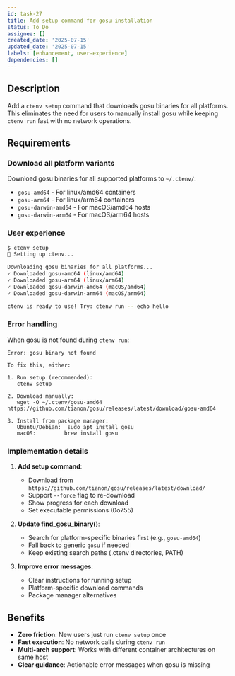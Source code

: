 ```yaml
---
id: task-27
title: Add setup command for gosu installation
status: To Do
assignee: []
created_date: '2025-07-15'
updated_date: '2025-07-15'
labels: [enhancement, user-experience]
dependencies: []
---
```


## Description

Add a `ctenv setup` command that downloads gosu binaries for all platforms. This eliminates the need for users to manually install gosu while keeping `ctenv run` fast with no network operations.

## Requirements

### Download all platform variants
Download gosu binaries for all supported platforms to `~/.ctenv/`:
- `gosu-amd64` - For linux/amd64 containers
- `gosu-arm64` - For linux/arm64 containers  
- `gosu-darwin-amd64` - For macOS/amd64 hosts
- `gosu-darwin-arm64` - For macOS/arm64 hosts

### User experience
```bash
$ ctenv setup
🔧 Setting up ctenv...

Downloading gosu binaries for all platforms...
✓ Downloaded gosu-amd64 (linux/amd64)
✓ Downloaded gosu-arm64 (linux/arm64)
✓ Downloaded gosu-darwin-amd64 (macOS/amd64)
✓ Downloaded gosu-darwin-arm64 (macOS/arm64)

ctenv is ready to use! Try: ctenv run -- echo hello
```

### Error handling
When gosu is not found during `ctenv run`:
```
Error: gosu binary not found

To fix this, either:

1. Run setup (recommended):
   ctenv setup

2. Download manually:
   wget -O ~/.ctenv/gosu-amd64 https://github.com/tianon/gosu/releases/latest/download/gosu-amd64

3. Install from package manager:
   Ubuntu/Debian:  sudo apt install gosu
   macOS:         brew install gosu
```

### Implementation details

1. **Add setup command**:
   - Download from `https://github.com/tianon/gosu/releases/latest/download/`
   - Support `--force` flag to re-download
   - Show progress for each download
   - Set executable permissions (0o755)

2. **Update find_gosu_binary()**:
   - Search for platform-specific binaries first (e.g., `gosu-amd64`)
   - Fall back to generic `gosu` if needed
   - Keep existing search paths (.ctenv directories, PATH)

3. **Improve error messages**:
   - Clear instructions for running setup
   - Platform-specific download commands
   - Package manager alternatives

## Benefits

- **Zero friction**: New users just run `ctenv setup` once
- **Fast execution**: No network calls during `ctenv run`
- **Multi-arch support**: Works with different container architectures on same host
- **Clear guidance**: Actionable error messages when gosu is missing